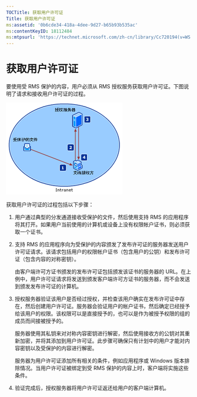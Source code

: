 ```yaml
---
TOCTitle: 获取用户许可证
Title: 获取用户许可证
ms:assetid: '0b6cde34-418a-4dee-9d27-b65b93b535ac'
ms:contentKeyID: 18112484
ms:mtpsurl: 'https://technet.microsoft.com/zh-cn/library/Cc720194(v=WS.10)'
---
```


获取用户许可证
==============

要使用受 RMS 保护的内容，用户必须从 RMS 授权服务获取用户许可证。下图说明了请求和接收用户许可证的过程。

![](images/Cc720194.37b8d28c-9749-4e81-bc6a-22692fefb8b6(WS.10).gif)

获取用户许可证的过程包括以下步骤：

1.  用户通过典型的分发通道接收受保护的文件，然后使用支持 RMS 的应用程序将其打开。如果用户当前使用的计算机或设备上没有权限帐户证书，则必须获取一个证书。
2.  支持 RMS 的应用程序向为受保护的内容颁发了发布许可证的服务器发送用户许可证请求。该请求包括用户的权限帐户证书（包含用户的公钥）和发布许可证（包含内容的对称密钥）。

    由客户端许可方证书颁发的发布许可证包括颁发该证书的服务器的 URL。在上例中，用户许可证请求将发送到颁发客户端许可方证书的服务器，而不会发送到颁发发布许可证的计算机。

3.  授权服务器验证该用户是否经过授权，并检查该用户确实在发布许可证中存在，然后创建用户许可证。服务器会验证用户的帐户证书，然后确定已经授予给该用户的权限。该权限可以是直接授予的，也可以是作为被授予权限的组的成员而间接被授予的。

    服务器使用其私钥来对对称内容密钥进行解密，然后使用接收方的公钥对其重新加密，并将其添加到用户许可证。此步骤可确保只有计划中的用户才能对内容密钥以及受保护的内容进行解密。
    
    服务器为用户许可证添加所有相关的条件，例如应用程序或 Windows 版本排除情况。当用户许可证被绑定到受 RMS 保护的内容上时，客户端将实施这些条件。
4.  验证完成后，授权服务器将用户许可证返还给用户的客户端计算机。
